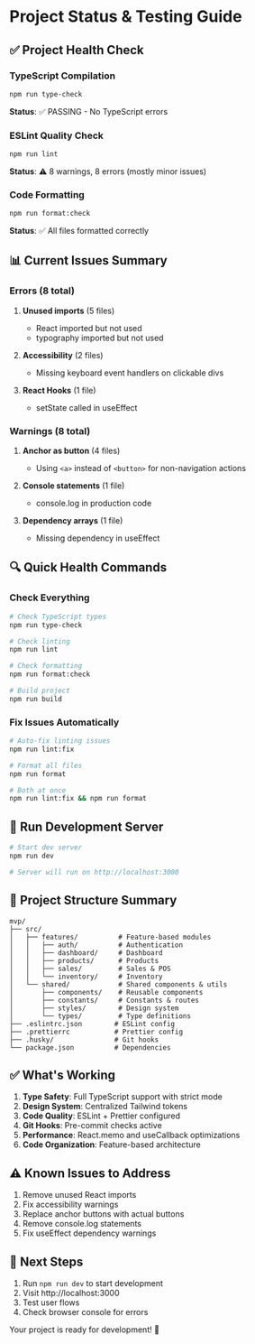 # Project Status & Testing Guide

## ✅ Project Health Check

### TypeScript Compilation
```bash
npm run type-check
```
**Status**: ✅ PASSING - No TypeScript errors

### ESLint Quality Check
```bash
npm run lint
```
**Status**: ⚠️ 8 warnings, 8 errors (mostly minor issues)

### Code Formatting
```bash
npm run format:check
```
**Status**: ✅ All files formatted correctly

## 📊 Current Issues Summary

### Errors (8 total)
1. **Unused imports** (5 files)
   - React imported but not used
   - typography imported but not used

2. **Accessibility** (2 files)
   - Missing keyboard event handlers on clickable divs

3. **React Hooks** (1 file)
   - setState called in useEffect

### Warnings (8 total)
1. **Anchor as button** (4 files)
   - Using `<a>` instead of `<button>` for non-navigation actions

2. **Console statements** (1 file)
   - console.log in production code

3. **Dependency arrays** (1 file)
   - Missing dependency in useEffect

## 🔍 Quick Health Commands

### Check Everything
```bash
# Check TypeScript types
npm run type-check

# Check linting
npm run lint

# Check formatting
npm run format:check

# Build project
npm run build
```

### Fix Issues Automatically
```bash
# Auto-fix linting issues
npm run lint:fix

# Format all files
npm run format

# Both at once
npm run lint:fix && npm run format
```

## 🚀 Run Development Server

```bash
# Start dev server
npm run dev

# Server will run on http://localhost:3000
```

## 📝 Project Structure Summary

```
mvp/
├── src/
│   ├── features/          # Feature-based modules
│   │   ├── auth/          # Authentication
│   │   ├── dashboard/     # Dashboard
│   │   ├── products/      # Products
│   │   ├── sales/         # Sales & POS
│   │   └── inventory/     # Inventory
│   └── shared/            # Shared components & utils
│       ├── components/    # Reusable components
│       ├── constants/     # Constants & routes
│       ├── styles/        # Design system
│       └── types/         # Type definitions
├── .eslintrc.json        # ESLint config
├── .prettierrc           # Prettier config
├── .husky/               # Git hooks
└── package.json          # Dependencies
```

## ✅ What's Working

1. **Type Safety**: Full TypeScript support with strict mode
2. **Design System**: Centralized Tailwind tokens
3. **Code Quality**: ESLint + Prettier configured
4. **Git Hooks**: Pre-commit checks active
5. **Performance**: React.memo and useCallback optimizations
6. **Code Organization**: Feature-based architecture

## ⚠️ Known Issues to Address

1. Remove unused React imports
2. Fix accessibility warnings
3. Replace anchor buttons with actual buttons
4. Remove console.log statements
5. Fix useEffect dependency warnings

## 🎯 Next Steps

1. Run `npm run dev` to start development
2. Visit http://localhost:3000
3. Test user flows
4. Check browser console for errors

Your project is ready for development! 🚀
